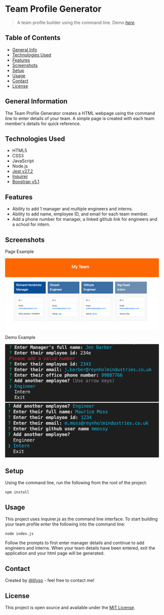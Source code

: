 # Team Profile Generator

> A team profile builder using the command line.
> Demo [_here_](https://watch.screencastify.com/v/8iEP4bR0nSJ1OyCsyLv9).

## Table of Contents

- [General Info](#general-information)
- [Technologies Used](#technologies-used)
- [Features](#features)
- [Screenshots](#screenshots)
- [Setup](#setup)
- [Usage](#usage)
- [Contact](#contact)
- [License](#license)

## General Information

The Team Profile Generator creates a HTML webpage using the command line to enter details of your team. A simple page is created with each team member's details for quick reference.

## Technologies Used

- HTML5
- CSS3
- JavaScript
- Node.js
- [Jest v27.2](https://jestjs.io/)
- [Inquirer](https://www.npmjs.com/package/inquirer)
- [Boostrap v5.1](https://getbootstrap.com/docs/5.1/getting-started/introduction/)

## Features

- Ability to add 1 manager and multiple engineers and interns.
- Ability to add name, employee ID, and email for each team member.
- Add a phone number for manager, a linked github link for engineers and a school for intern.

## Screenshots

Page Example

![HTML example](dist/images/Team-Profile-Generator-Screenshot.png)

Demo Example

![Demo Example](dist/images/demo-example.png)
![Engineer example](dist/images/engineer-example.png)

## Setup

Using the command line, run the following from the root of the project:

```
npm install
```

## Usage

This project uses inquirer.js as the command line interface. To start building your team profile enter the following into the command line:

```
node index.js
```

Follow the prompts to first enter manager details and continue to add engineers and interns. When your team details have been entered, exit the application and your html page will be generated.

## Contact

Created by [@lilyso](https://github.com/lilyso/) - feel free to contact me!

## License

This project is open source and available under the [MIT License](https://opensource.org/licenses/MIT).
